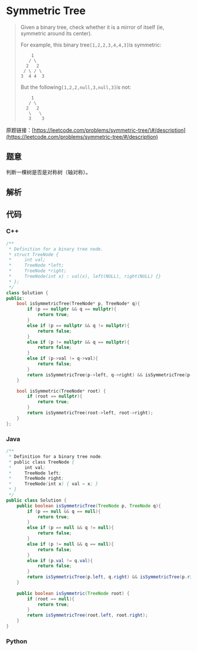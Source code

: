 # Symmetric Tree

> Given a binary tree, check whether it is a mirror of itself \(ie, symmetric around its center\).
>
> For example, this binary tree`[1,2,2,3,4,4,3]`is symmetric:
>
> ```
>     1
>    / \
>   2   2
>  / \ / \
> 3  4 4  3
> ```
>
> But the following`[1,2,2,null,3,null,3]`is not:
>
> ```
>     1
>    / \
>   2   2
>    \   \
>    3    3
> ```

原题链接：[https://leetcode.com/problems/symmetric-tree/\#/description](https://leetcode.com/problems/symmetric-tree/#/description)

## 题意

判断一棵树是否是对称树（轴对称）。

## 解析

## 代码

### C++

```cpp
/**
 * Definition for a binary tree node.
 * struct TreeNode {
 *     int val;
 *     TreeNode *left;
 *     TreeNode *right;
 *     TreeNode(int x) : val(x), left(NULL), right(NULL) {}
 * };
 */
class Solution {
public:
    bool isSymmetricTree(TreeNode* p, TreeNode* q){
        if (p == nullptr && q == nullptr){
            return true;
        }
        else if (p == nullptr && q != nullptr){
            return false;
        }
        else if (p != nullptr && q == nullptr){
            return false;
        }
        else if (p->val != q->val){
            return false;
        }
        return isSymmetricTree(p->left, q->right) && isSymmetricTree(p->right, q->left);
    }

    bool isSymmetric(TreeNode* root) {
        if (root == nullptr){
            return true;
        }
        return isSymmetricTree(root->left, root->right);
    }
};
```

### Java

```java
/**
 * Definition for a binary tree node.
 * public class TreeNode {
 *     int val;
 *     TreeNode left;
 *     TreeNode right;
 *     TreeNode(int x) { val = x; }
 * }
 */
public class Solution {
    public boolean isSymmetricTree(TreeNode p, TreeNode q){
        if (p == null && q == null){
            return true;
        }
        else if (p == null && q != null){
            return false;
        }
        else if (p != null && q == null){
            return false;
        }
        else if (p.val != q.val){
            return false;
        }
        return isSymmetricTree(p.left, q.right) && isSymmetricTree(p.right, q.left);
    }
    
    public boolean isSymmetric(TreeNode root) {
        if (root == null){
            return true;
        }
        return isSymmetricTree(root.left, root.right);
    }
}
```

### Python

```py

```



